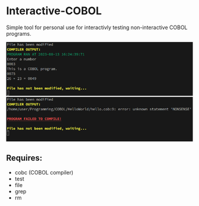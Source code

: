 # Interactive-COBOL

Simple tool for personal use for interactivly testing non-interactive COBOL programs.

![Successful compilation example](example_success.png)
![Failed to compile example](example_failure.png)

## Requires:
- cobc (COBOL compiler)
- test
- file
- grep
- rm
